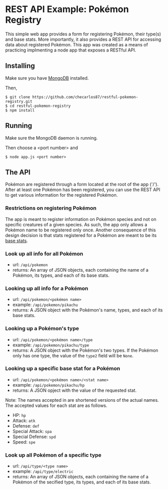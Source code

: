 # REST API Example: Pokémon Registry

This simple web app provides a form for registering Pokémon, their type(s) and base stats.  More importantly, it also provides a REST API for accessing data about registered Pokémon.  This app was created as a means of practicing implmenting a node app that exposes a RESTful API.

## Installing

Make sure you have [MongoDB](https://www.mongodb.com/download-center#community) installed.

Then,

```
$ git clone https://github.com/checarlos87/restful-pokemon-registry.git
$ cd restful-pokemon-registry
$ npm install
```

## Running

Make sure the MongoDB daemon is running.

Then choose a \<port number> and

```
$ node app.js <port number>
```

## The API

Pokémon are registered through a form located at the root of the app ('/').  After at least one Pokémon has been registered, you can use the REST API to get various information for the registered Pokémon.

### Restrictions on registering Pokémon

The app is meant to register information on Pokémon species and not on specific creatures of a given species.  As such, the app only allows a Pokémon name to be registered only once.  Another consequence of this design decision is that stats registered for a Pokémon are meant to be its [base stats](http://bulbapedia.bulbagarden.net/wiki/Base_stats).

### Look up all info for all Pokémon

* url: ```/api/pokemon```
* returns: An array of JSON objects, each containing the name of a Pokémon, its types, and each of its base stats.

### Looking up all info for a Pokémon

* url: ```/api/pokemon/<pokémon name>```
* example: ```/api/pokemon/pikachu```
* returns: A JSON object with the Pokémon's name, types, and each of its base stats.

### Looking up a Pokémon's type

* url: ```/api/pokemon/<pokémon name>/type```
* example: ```/api/pokemon/pikachu/type```
* returns: A JSON object with the Pokémon's two types.  If the Pokémon only has one type, the value of the ```type2``` field will be ```None```.

### Looking up a specific base stat for a Pokémon

* url: ```/api/pokemon/<pokémon name>/<stat name>```
* example: ```/api/pokemon/pikachu/hp```
* returns: A JSON opject with the value of the requested stat.

Note: The names accepted in <stat name> are shortened versions of the actual names.  The accepted values for each stat are as follows.

* HP: ```hp```
* Attack: ```atk```
* Defense: ```def```
* Special Attack: ```spa```
* Special Defense: ```spd```
* Speed: ```spe```

### Look up all Pokémon of a specific type

* url: ```/api/type/<type name>```
* example: ```/api/type/electric```
* returns: An array of JSON objects, each containing the name of a Pokémon of the secified type, its types, and each of its base stats.











